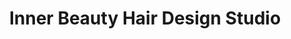 ---
title: "Inner Beauty Hair Design Studio"
url: /columbus/inner-beauty-hair-design-studio/
shop: Friseur
---